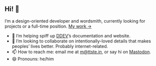## Hi! 👋

I’m a design-oriented developer and wordsmith, currently looking for projects or a full-time position. [My work →](https://mattstein.com/work)


- 🔭 I’m helping spiff up [DDEV](https://github.com/drud/ddev)’s documentation and website.
- 👯 I’m looking to collaborate on intentionally-loved details that makes peoples’ lives better. Probably internet-related.
- 📫 How to reach me: email me at m@ttste.in, or say hi on [Mastodon](https://t00t.cloud/@mattrambles).
- 😄 Pronouns: he/him

